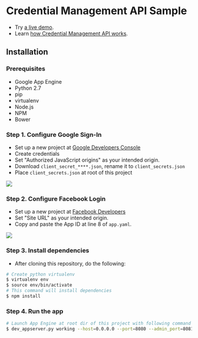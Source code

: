 # Credential Management API Sample

- Try [a live demo](https://credential-management-sample.appspot.com).
- Learn [how Credential Management API works](TBD).

## Installation

### Prerequisites
- Google App Engine
- Python 2.7
- pip
- virtualenv
- Node.js
- NPM
- Bower

### Step 1. Configure Google Sign-In
- Set up a new project at [Google Developers Console](https://console.cloud.google.com/)
- Create credentials
- Set "Authorized JavaScript origins" as your intended origin.
- Download `client_secret_****.json`, rename it to `client_secrets.json`
- Place `client_secrets.json` at root of this project

![](static/images/howto/gsi_config.png)

### Step 2. Configure Facebook Login
- Set up a new project at [Facebook Developers](https://developers.facebook.com/)
- Set "Site URL" as your intended origin.
- Copy and paste the App ID at line 8 of `app.yaml`.

![](static/images/howto/fb_config.png)

### Step 3. Install dependencies
- After cloning this repository, do the following:

```sh
# Create python virtualenv
$ virtualenv env
$ source env/bin/activate
# This command will install dependencies
$ npm install
```

### Step 4. Run the app
```sh
# Launch App Engine at root dir of this project with following command
$ dev_appserver.py working --host=0.0.0.0 --port=8080 --admin_port=8081
```
